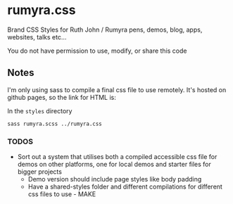 # rumyra.css

Brand CSS Styles for Ruth John / Rumyra pens, demos, blog, apps, websites, talks etc...

[]()

You do not have permission to use, modify, or share this code

## Notes

I'm only using sass to compile a final css file to use remotely. It's hosted on github pages, so the link for HTML is:

In the `styles` directory

`sass rumyra.scss ../rumyra.css`

### TODOS

- Sort out a system that utilises both a compiled accessible css file for demos on other platforms, one for local demos and starter files for bigger projects
	- Demo version should include page styles like body padding
	- Have a shared-styles folder and different compilations for different css files to use - MAKE